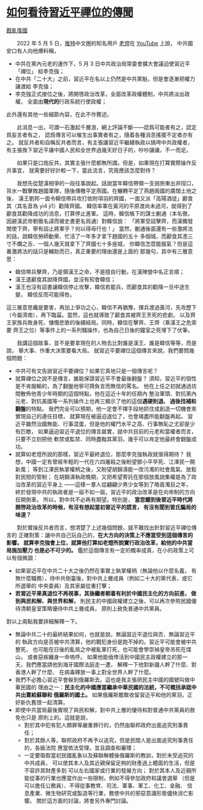 # [如何看待習近平禪位的傳聞](https://github.com/rebuild-roc/main/blob/master/topics/abdication.md)

[戡亂復國](mailto:rebld-roc@protonmail.com)

　　2022 年 5 月 5 日，[推特](https://twitter.com)中文圈的知名用戶
[老燈](https://www.youtube.com/c/老灯)在
[YouTube](https://www.youtube.com) 上說，
中共國安口有人向他爆料稱，
* 中共在黨內元老的運作下，5 月 3 日中共政治局常委會擴大會議迫使習近平「禪位」
  給李克強；
* 在中共「二十大」之前，習近平在名以上仍然是中共黨魁，但是會逐漸把權力讓渡給
  李克強；
* 李克強正式接位之後，將開啓政治改革，全面改革政權體制，中共將淡出政權，
  全面由**現代的**行政系統行使政權；

此外還有其他一些細節內容，在此不作贅述。

　　此消息一出，可謂一石激起千層浪，網上評論不斷——認爲可能者有之，認定爲妄言者有之，
認爲傳言可以催生出事實者有之，隨着各種消息搖擺不定者亦有之。
就反共者和自稱反共者而言，有主張讓習近平繼續執政以搞垮中共政權者，
有主張換下習近平讓中國人民和全世界過幾天好日子的，吵吵讓讓，不一而足。

　　如果只是口炮反共，其實主張什麼都無所謂。但是，如果現在打算實際操作反共事宜，
就需要好好計較一下，當此流言，究竟應該怎麼對待？

　　我想先從楚漢相爭的一段往事說起。話說當年韓信帶領一支弱旅東出井陘口，
背水一戰擊敗趙國軍隊，隨後傳檄平定燕國。在輾轉平定了燕趙兩國的廣闊土地之後，
漢王劉邦一面令韓信帶兵攻打依附項羽的齊國，一面又派「高陽酒徒」酈食其（其名音為
yi4 ji1）勸降齊國。
韓信率軍在黃河的平原渡尚未過河，就得到了酈食其勸降成功的消息，打算停止進軍。
這時，韓信帳下的謀士蒯通（本名徹，因避漢武帝劉徹名諱而被史書更名爲通）對韓信說：
「將軍受詔擊齊，而漢獨發閒使下齊，寧有詔止將軍乎？何以得毋行也！」
當然，蒯通後面還有一些激將法的話，說韓信勞師動衆、忙活了一年多才拿下趙國的五十
多個城，而酈食其憑三寸不爛之舌、一個人幾天就拿下了齊國七十多座城，
你韓信怎麼能服氣？但是這番激將法的話只是輔助而已，真正重要的理由還是上面的
那幾句，其中有三層意思：
* 韓信帶兵擊齊，乃是領漢王之命，不是擅自行動，在漢陣營中名正言順；
* 漢王遣酈食其說降齊國，並沒有知會韓信；
* 漢王也沒有詔書讓韓信停止攻擊，韓信若罷兵，而酈食其的勸降一旦中途生變，
  韓信反而可能得咎。

這三層意思纔是要害，再加上爭功之心，韓信不再猶豫，揮兵渡過黃河，先攻歷下
（今屬濟南），再下臨菑。當然，這也就導致了酈食其被齊王烹死的悲劇，
以及齊王家族兵敗身死、慷慨悲歌的後續結局。同時，韓信在擊齊、王齊（乘漢王之危索要
齊王之位）等事件上的一系列騷操作，也為自己日後的鐘室之死埋下了伏筆。

　　我講這個故事，並不是要拿現在的人物去比對誰是漢王、誰是韓信等等，而是說，
舉大事、作重大決策要看大局。
就習近平要禪位這個傳言來說，我們要問幾個問題：
* 中共可有文告說習近平要禪位？如果它真地只是一個傳言呢？
* 就算禪位之說不是傳言，誰能保證習近平不會最後翻盤？
  須知，習近平的個性是不肯服輸的，為了翻盤他寧可揹負言而無信的罵名。
  他在上任之初就通過坊間散佈他青少年時期的這個特點，他在這近十年的任期內
  整治軍頭、對抗黨內元老、對抗美國等一系列操作上也再三顯示了他的這個**遇硬則退、
  過後找補和翻盤**的特點。
  我們完全可以預期，他一定會不擇手段地抓住或創造一切機會來實現自己的連任目標，
  就算現在被逼迫退位了，也會竭盡所能翻盤再起。
  習近平雖然治國無能、行事混蛋，但是他的權鬥水平之高、行事無恥之尤卻是少有匹敵，
  如果逼迫習近平退位的傳言屬實，就中共目前的元老和當權者而言，只要不立刻把他
  軟禁或監禁、同時盡黜其黨羽，幾乎可以肯定他最終會翻盤成功。
* 就算如老燈所說的那樣，習近平最終退位，那麼李克強執政就值得期待？
  我想，中國一定有曾經年輕的一代在六四屠殺之後盼望鄧小平早死、江澤民一開新風；
  等到江澤民執掌權柄之後，又盼望胡錦濤能一改污濁的社會風氣、放鬆對民間的管制；
  在胡錦濤執政晚期，又把希望寄託在那個放風說集權是為了政治改革的習近平身上
  ——這樣一羣人從翩翩少男少女等到了皓首濁目之年，
  終於發現中共的執政者是一屆不如一屆，習近平的政治改革是在向帝制的方向狂開倒車。
  所以，對中共不必再有期望。特別是，
  **當您聽到後習近平時代將開啓政治改革的時候，有沒有想起當初習近平的謊言，
  有沒有聞到習氏騙局的味道？**

　　對於實操反共者而言，想清楚了上述幾個問題，就不難找出針對習近平禪位傳言的
正確對策：讓中共自己玩自己的，**在大方向的決策上不應當受到這個傳言的影響。
就算李克強會上位，就算他打算如老燈所說實行政治改革，給他的中共當局施加壓力
也是必不可少的。**
鑑於這個傳言有一定的概率成真，在小的政策上可以有個微調：
* 如果習近平在中共二十大之後仍然在事實上執掌權柄（無論他以什麼名義，
  有無什麼職務），待中共倒臺後，對中共上層成員（例如二十大的黨代表，或它所選舉的
  中央委員）及其家屬從重打擊；
* **若習近平果真退位不再視事，其後繼者朝着有利於中國民主化的方向前進，
  做到與民和解、與世界和解，**
  則民主的中國政權建立之後，可以再次參照民國優待清朝皇室策略優待中共上層成員，
  原則上赦免普通中共黨員。

對以上兩點我要詳細解釋一下。
* 無論中共二十的最終結果如何，也就是說，無論習近平退位與否、無論習近平的
  執政方向是否被中共清算，他的戰犯身份是跑不掉的。習近平可能會被中共整死，
  也可能在日後的亂局之中被亂軍打死，也可能會學崇禎皇帝吊死在煤山，
  或者惡疾纏身一命嗚呼。
  如果他能僥倖活到中國民主政權建立的那一天，我們應當請他到海牙國際法庭走一遭，
  解釋一下他對新疆人幹了什麼、對香港人幹了什麼、
  在病毒釋放一事上對全世界人幹了什麼。
* 我們不必擔心習近平會躲到俄羅斯去。這也是我主張把民主中國的國號叫做中華民國的
  理由之一：**民主化的中國應當繼承中華民國的法統，不可概括承認中共出賣給蘇聯和
  俄羅斯的國土。**
  如果俄羅斯膽敢收留習近平和他的黨羽，正好新仇舊恨一起清算。
* 即使中共當局最後實現了與民和解，對中共上層的優待和對普通中共黨員的赦免也只是
  原則上的。這就是說，
  - 對於其中犯有犯人類罪等嚴重罪行的，仍然由聯邦政府出面追究刑事責任；
  - 對於其餘人等，聯邦政府不再予以追究，但是民間人是出面追究刑事責任的，各級法院
    應當依法受理，並且調查和審理；
  - 一定要吸取當初民國亂象以及蘇聯解體後俄羅斯的教訓，對於未受追究的中共成員，
    可以使其本人及其近親保留足夠的財產過上體面的生活，但是不容許其財產多到
    可以左右國家或行業的發展方向；
    對於其本人及近親所能從事的行業也應當作出一些限制，例如不得參加政府和議會選舉
    （但是可以擔任公務員）、不得從事教育、司法、軍事、軍工、化工、金融、
    信息產業、微生物研究或製造等行業，務使中共的邪惡意識形態儘快消亡影響。
    關於這方面的討論，將會另外專門討論。
